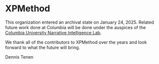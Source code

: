 # XPMethod

This organization entered an archival state on January 24, 2025. Related future work done at Columbia will be done under the auspices of the [Columbia University Narrative Intelligence Lab](https://github.com/cu-nil). 

We thank all of the contributors to XPMethod over the years and look forward to what the future will bring.

Dennis Tenen
